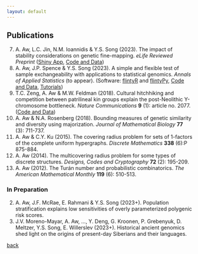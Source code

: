 ```yaml
---
layout: default
---
```


## Publications

7. A. Aw, L.C. Jin, N.M. Ioannidis & Y.S. Song (2023). The impact of stability considerations on genetic fine-mapping. *eLife Reviewed Preprint* ([Shiny App](https://alan-aw.shinyapps.io/stability_v0/), [Code and Data](https://github.com/songlab-cal/StableFM))
6. A. Aw, J.P. Spence & Y.S. Song (2023). A simple and flexible test of sample exchangeability with applications to statistical genomics. *Annals of Applied Statistics* (to appear). (Software: [flintyR](https://cran.rstudio.com/web/packages/flintyR/index.html) and [flintyPy](https://pypi.org/project/flintypy/), [Code and Data](https://github.com/songlab-cal/flinty), [Tutorials](https://alanaw1.github.io/flintyR/))
5. T.C. Zeng, A. Aw & M.W. Feldman (2018). Cultural hitchhiking and competition between patrilineal kin groups explain the post-Neolithic Y-chromosome bottleneck. *Nature Communications* **9** (1): article no. 2077. ([Code and Data](https://github.com/alanaw1/CulturalHitchhiking))
4. A. Aw & N.A. Rosenberg (2018). Bounding measures of genetic similarity and diversity using majorization. *Journal of Mathematical Biology* **77** (3): 711-737.
3. A. Aw & C.Y. Ku (2015). The covering radius problem for sets of 1-factors of the complete uniform hypergraphs. *Discrete Mathematics* **338** (6):P 875-884.
2. A. Aw (2014). The multicovering radius problem for some types of discrete structures. *Designs, Codes and Cryptography* **72** (2): 195-209.
1. A. Aw (2012). The Turán number and probabilistic combinatorics. *The American Mathematical Monthly* **119** (6): 510-513.

### In Preparation

2. A. Aw, J.F. McRae, E. Rahmani & Y.S. Song (2023+). Population stratification explains low sensitivities of overly parameterized polygenic risk scores. 
1. J.V. Moreno-Mayar, A. Aw, ..., Y. Deng, G. Kroonen, P. Grebenyuk, D. Meltzer, Y.S. Song, E. Willerslev (2023+). Historical ancient genomics shed light on the origins of present-day Siberians and their languages.


[back](./)